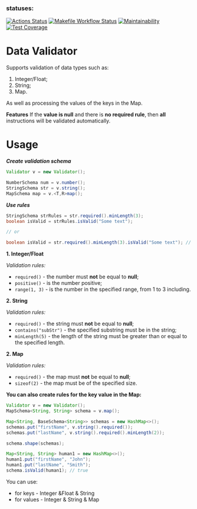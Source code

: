 ### statuses:
[![Actions Status](https://github.com/zoyart/java-project-78/actions/workflows/hexlet-check.yml/badge.svg)](https://github.com/zoyart/java-project-78/actions) [![Makefile Workflow Status](https://github.com/zoyart/java-project-78/actions/workflows/makefile.yml/badge.svg)](https://github.com/zoyart/java-project-78/actions/workflows/makefile.yml) [![Maintainability](https://api.codeclimate.com/v1/badges/b4f1803ce8698df6a1a2/maintainability)](https://codeclimate.com/github/zoyart/java-project-78/maintainability) [![Test Coverage](https://api.codeclimate.com/v1/badges/b4f1803ce8698df6a1a2/test_coverage)](https://codeclimate.com/github/zoyart/java-project-78/test_coverage)

# Data  Validator
Supports  validation of data  types  such  as:
1. Integer/Float;
2. String;
3. Map.

As  well  as  processing the values of the  keys  in the Map.

**Features**
If the **value is null** and there is **no required rule**, then **all** instructions will be validated automatically.
# Usage
***Create validation schema***
```java
Validator v = new Validator();

NumberSchema num = v.number();
StringSchema str = v.string();
MapSchema map = v.<T,R>map();
```
***Use rules***
```java
StringSchema strRules = str.required().minLength(3);  
boolean isValid = strRules.isValid("Some text");

// or 

boolean isValid = str.required().minLength(3).isValid("Some text"); // true
```
**1. Integer/Float**

*Validation  rules:*
* ```required()``` - the number must  **not**  be  equal to **null**;
* ```positive()``` - is the number positive;
* ```range(1, 3)``` - is the number in the specified range, from  1  to  3  including.

**2. String**

*Validation rules:*
* ```required()``` - the string must  **not**  be  equal to **null**;
* ```contains("subStr")``` - the specified substring must be in the string;
* ```minLength(5)``` - the length of the string  must  be  greater than or  equal to the specified length.

**2. Map**

*Validation rules:*
* ```required()``` - the map must  **not**  be  equal to **null**;
* ```sizeof(2)``` - the map must be of the specified size.

**You  can also create  rules  for the key  value  in the Map:**
  ```java
Validator v = new Validator();  
MapSchema<String, String> schema = v.map();  
  
Map<String, BaseSchema<String>> schemas = new HashMap<>();  
schemas.put("firstName", v.string().required());  
schemas.put("lastName", v.string().required().minLength(2));  
  
schema.shape(schemas);  
  
Map<String, String> human1 = new HashMap<>();  
human1.put("firstName", "John");  
human1.put("lastName", "Smith");  
schema.isValid(human1); // true
```
You can use:
* for keys - Integer &Float & String
* for values -  Integer & String & Map
  
  
  

